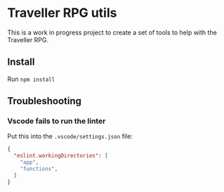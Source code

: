 # Traveller RPG utils
This is a work in progress project to create a set of tools to help with the Traveller RPG.

## Install
Run `npm install`


## Troubleshooting

### Vscode fails to run the linter
Put this into the `.vscode/settings.json` file:
```json
{
  "eslint.workingDirectories": [
    "app",
    "functions",
  ]
}
```
